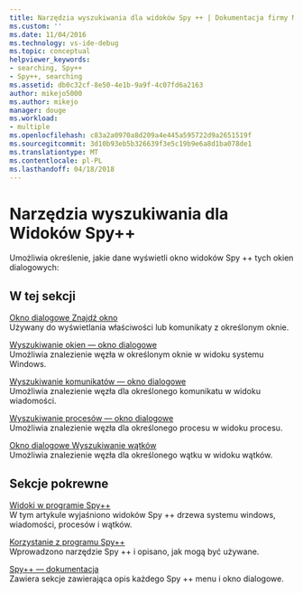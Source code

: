 ```yaml
---
title: Narzędzia wyszukiwania dla widoków Spy ++ | Dokumentacja firmy Microsoft
ms.custom: ''
ms.date: 11/04/2016
ms.technology: vs-ide-debug
ms.topic: conceptual
helpviewer_keywords:
- searching, Spy++
- Spy++, searching
ms.assetid: db0c32cf-8e50-4e1b-9a9f-4c07fd6a2163
author: mikejo5000
ms.author: mikejo
manager: douge
ms.workload:
- multiple
ms.openlocfilehash: c83a2a0970a8d209a4e445a595722d9a2651519f
ms.sourcegitcommit: 3d10b93eb5b326639f3e5c19b9e6a8d1ba078de1
ms.translationtype: MT
ms.contentlocale: pl-PL
ms.lasthandoff: 04/18/2018
---
```

# <a name="search-tools-for-spy-views"></a>Narzędzia wyszukiwania dla Widoków Spy++
Umożliwia określenie, jakie dane wyświetli okno widoków Spy ++ tych okien dialogowych:  
  
## <a name="in-this-section"></a>W tej sekcji  
 [Okno dialogowe Znajdź okno](../debugger/find-window-dialog-box.md)  
 Używany do wyświetlania właściwości lub komunikaty z określonym oknie.  
  
 [Wyszukiwanie okien — okno dialogowe](../debugger/window-search-dialog-box.md)  
 Umożliwia znalezienie węzła w określonym oknie w widoku systemu Windows.  
  
 [Wyszukiwanie komunikatów — okno dialogowe](../debugger/message-search-dialog-box.md)  
 Umożliwia znalezienie węzła dla określonego komunikatu w widoku wiadomości.  
  
 [Wyszukiwanie procesów — okno dialogowe](../debugger/process-search-dialog-box.md)  
 Umożliwia znalezienie węzła dla określonego procesu w widoku procesu.  
  
 [Okno dialogowe Wyszukiwanie wątków](../debugger/thread-search-dialog-box.md)  
 Umożliwia znalezienie węzła dla określonego wątku w widoku wątków.  
  
## <a name="related-sections"></a>Sekcje pokrewne  
 [Widoki w programie Spy++](../debugger/spy-increment-views.md)  
 W tym artykule wyjaśniono widoków Spy ++ drzewa systemu windows, wiadomości, procesów i wątków.  
  
 [Korzystanie z programu Spy++](../debugger/using-spy-increment.md)  
 Wprowadzono narzędzie Spy ++ i opisano, jak mogą być używane.  
  
 [Spy++ — dokumentacja](../debugger/spy-increment-reference.md)  
 Zawiera sekcje zawierająca opis każdego Spy ++ menu i okno dialogowe.